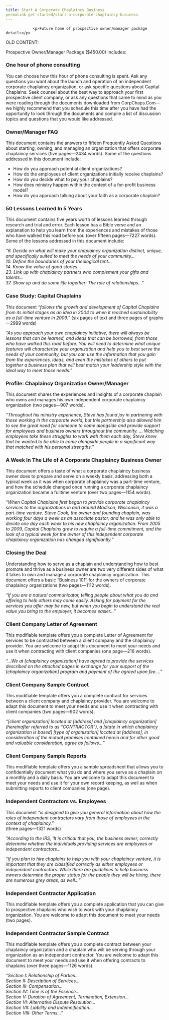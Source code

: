 ```yaml
---
title: Start A Corporate Chaplaincy Business
permalink get-started/start-a-corporate-chaplaincy-business
---
```

				<p>Future home of prospective owner/manager package details</p>
<p>OLD CONTENT:</p>
<p>Prospective Owner/Manager Package ($450.00) Includes:</p>
<h3>One hour of phone consulting</h3>
<p>You can choose how this hour of phone consulting is spent. Ask any questions you want about the launch and operation of an independent corporate chaplaincy organization, or ask specific questions about Capital Chaplains. Seek counsel about the best way to approach your first prospective client company, or ask any questions that came to mind as you were reading through the documents downloaded from CorpChaps.Com—we highly recommend that you schedule this time after you have had the opportunity to look through the documents and compile a list of discussion topics and questions that you would like addressed.</p>
<h3>Owner/Manager FAQ</h3>
<p>This document contains the answers to fifteen Frequently Asked Questions about starting, owning, and managing an organization that offers corporate chaplaincy services (five pages—2434 words). Some of the questions addressed in this document include:</p>
<ul>
<li>How do you approach potential client organizations?</li>
<li>How do the employees of client organizations initially receive chaplains?</li>
<li>How do you decide what to pay your chaplains?</li>
<li>How does ministry happen within the context of a for-profit business model?</li>
<li>How do you approach talking about your faith as a corporate chaplain?</li>
</ul>
<h3>50 Lessons Learned In 5 Years</h3>
<p>This document contains five years worth of lessons learned through research and trial and error. Each lesson has a Bible verse and an explanation to help you learn from the experiences and mistakes of those who have walked this road before you (over fifteen pages—7227 words). Some of the lessons addressed in this document include:</p>
<p><em>“6. Decide on what will make your chaplaincy organization distinct, unique, and specifically suited to meet the needs of your community…<br />
10. Define the boundaries of your theological tent…<br />
14. Know the value of good stories…<br />
23. Link up with chaplaincy partners who complement your gifts and talents…<br />
37. Show up and do some life together: The role of relationships…”</em></p>
<h3>Case Study: Capital Chaplains</h3>
<p>This document<em> “follows the growth and development of Capital Chaplains from its initial stages as an idea in 2004 to when it reached sustainability as a full-time venture in 2009.” </em>(six pages of text and three pages of graphs—2999 words)</p>
<p><em>“As you approach your own chaplaincy initiative, there will always be lessons that can be learned, and ideas that can be borrowed, from those who have walked this road before. You will need to determine what unique features will characterize your organization and help you to best serve the needs of your community, but you can use the information that you gain from the experiences, ideas, and even the mistakes of others to put together a business plan that will best match your leadership style with the ideal way to meet those needs.”</em></p>
<h3>Profile: Chaplaincy Organization Owner/Manager</h3>
<p>This document shares the experiences and insights of a corporate chaplain who owns and manages his own independent corporate chaplaincy organization (two pages—907 words).</p>
<p><em>“Throughout his ministry experience, Steve has found joy in partnering with those working in the corporate world, but this partnership also allowed him to see the great need for someone to come alongside and provide support for employees and business owners throughout the community. … Watching employees take these struggles to work with them each day, Steve knew that he wanted to be able to come alongside people in a significant way that matched with his personal strengths.”</em></p>
<h3>A Week In The Life of A Corporate Chaplaincy Business Owner</h3>
<p>This document offers a taste of what a corporate chaplaincy business owner does to prepare and serve on a weekly basis, addressing both a typical week as it was when corporate chaplaincy was a part-time venture, and how the schedule changed once running a corporate chaplaincy organization became a fulltime venture (over two pages—1154 words).</p>
<p><em>“When Capital Chaplains first began to provide corporate chaplaincy services to the organizations in and around Madison, Wisconsin, it was a part-time venture. Steve Cook, the owner and founding chaplain, was working four days a week as an associate pastor, and he was only able to devote one day each week to his new chaplaincy organization. From 2005 to 2009, Capital Chaplains grew to require a full-time commitment, and the look of a typical week for the owner of this independent corporate chaplaincy organization has changed significantly.”</em></p>
<h3>Closing the Deal</h3>
<p>Understanding how to serve as a chaplain and understanding how to best promote and thrive as a business owner are two very different sides of what it takes to own and manage a corporate chaplaincy organization. This document offers a basic “Business 101″ for the owners of corporate chaplaincy organizations (two pages—1112 words).</p>
<p><em>“If you are a natural communicator, telling people about what you do and offering to help others may come easily. Asking for payment for the services you offer may be new, but when you begin to understand the real value you bring to the employer, it becomes easier…”</em></p>
<h3>Client Company Letter of Agreement</h3>
<p>This modifiable template offers you a complete Letter of Agreement for services to be contracted between a client company and the chaplaincy provider. You are welcome to adapt this document to meet your needs and use it when contracting with client companies (one page—216 words).</p>
<p><em>“…We at [chaplaincy organization] have agreed to provide the services described on the attached pages in exchange for your support of the [chaplaincy organization] program and payment of the agreed upon fee….”</em></p>
<h3>Client Company Sample Contract</h3>
<p>This modifiable template offers you a complete contract for services between a client company and chaplaincy provider. You are welcome to adapt this document to meet your needs and use it when contracting with client companies (two pages—902 words).</p>
<p><em>“[client organization] located at [address] and [chaplaincy organization] (hereinafter referred to as “CONTRACTOR”), a [state in which chaplaincy organization is based] [type of organization] located at [address], in consideration of the mutual promises contained herein and for other good and valuable consideration, agree as follows…”</em></p>
<h3>Client Company Sample Reports</h3>
<p>This modifiable template offers you a sample spreadsheet that allows you to confidentially document what you do and where you serve as a chaplain on a monthly and a daily basis. You are welcome to adapt this document to meet your needs and use it for your own record keeping, as well as when submitting reports to client companies (one page).</p>
<h3>Independent Contractors vs. Employees</h3>
<p>This document<em> “is designed to give you general information about how the roles of independent contractors vary from those of employees in the context of chaplaincy.”</em><br />
(three pages—1321 words)</p>
<p><em>“According to the IRS, ‘It is critical that you, the business owner, correctly determine whether the individuals providing services are employees or independent contractors…</em></p>
<p><em>“If you plan to hire chaplains to help you with your chaplaincy venture, it is important that they are classified correctly as either employees or independent contractors. While there are guidelines to help business owners determine the proper status for the people they will be hiring, there are numerous grey areas, as well…”</em></p>
<h3>Independent Contractor Application</h3>
<p>This modifiable template offers you a complete application that you can give to prospective chaplains who wish to work with your chaplaincy organization. You are welcome to adapt this document to meet your needs (two pages).</p>
<h3>Independent Contractor Sample Contract</h3>
<p>This modifiable template offers you a complete contract between your chaplaincy organization and a chaplain who will be serving through your organization as an independent contractor. You are welcome to adapt this document to meet your needs and use it when offering contracts to chaplains (over three pages—1126 words).</p>
<p><em>“Section I: Relationship of Parties…<br />
Section II: Description of Services…<br />
Section III: Compensation…<br />
Section IV: Time is of the Essence…<br />
Section V: Duration of Agreement, Termination, Extension…<br />
Section VI: Alternative Dispute Resolution…<br />
Section VII: Liability and Indemnification…<br />
Section VIII: Other Terms…”</em></p>
